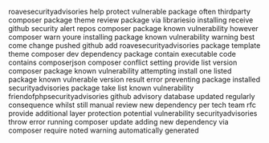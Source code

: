 roavesecurityadvisories help protect vulnerable package often thirdparty composer package theme review package via librariesio installing receive github security alert repos composer package known vulnerability however composer warn youre installing package known vulnerability warning best come change pushed github add roavesecurityadvisories package template theme composer dev dependency package contain executable code contains composerjson composer conflict setting provide list version composer package known vulnerability attempting install one listed package known vulnerable version result error preventing package installed securityadvisories package take list known vulnerability friendofphpsecurityadvisories github advisory database updated regularly consequence whilst still manual review new dependency per tech team rfc provide additional layer protection potential vulnerability securityadvisories throw error running composer update adding new dependency via composer require noted warning automatically generated